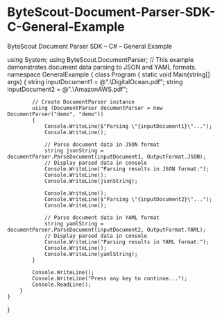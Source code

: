 # ByteScout-Document-Parser-SDK-C-General-Example
ByteScout Document Parser SDK – C# – General Example


using System;
using ByteScout.DocumentParser;
// This example demonstrates document data parsing to JSON and YAML formats.
namespace GeneralExample
{
    class Program
    {
        static void Main(string[] args)
        {
            string inputDocument1 = @".\DigitalOcean.pdf";
            string inputDocument2 = @".\AmazonAWS.pdf";

            // Create DocumentParser instance
            using (DocumentParser documentParser = new DocumentParser("demo", "demo"))
            {
                Console.WriteLine($"Parsing \"{inputDocument1}\"...");
                Console.WriteLine();

                // Parse document data in JSON format
                string jsonString = documentParser.ParseDocument(inputDocument1, OutputFormat.JSON);
                // Display parsed data in console
                Console.WriteLine("Parsing results in JSON format:");
                Console.WriteLine();
                Console.WriteLine(jsonString);

                Console.WriteLine();
                Console.WriteLine($"Parsing \"{inputDocument2}\"...");
                Console.WriteLine();

                // Parse document data in YAML format
                string yamlString = documentParser.ParseDocument(inputDocument2, OutputFormat.YAML);
                // Display parsed data in console
                Console.WriteLine("Parsing results in YAML format:");
                Console.WriteLine();
                Console.WriteLine(yamlString);
            }

            Console.WriteLine();
            Console.WriteLine("Press any key to continue...");
            Console.ReadLine();
        }
    }
}
